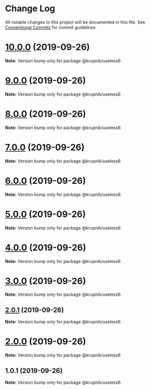 # Change Log

All notable changes to this project will be documented in this file.
See [Conventional Commits](https://conventionalcommits.org) for commit guidelines.

# [10.0.0](https://github.com/yurikrupniktools/lerna-examples/compare/@krupnik/useless6@9.0.0...@krupnik/useless6@10.0.0) (2019-09-26)

**Note:** Version bump only for package @krupnik/useless6





# [9.0.0](https://github.com/yurikrupniktools/lerna-examples/compare/@krupnik/useless6@8.0.0...@krupnik/useless6@9.0.0) (2019-09-26)

**Note:** Version bump only for package @krupnik/useless6





# [8.0.0](https://github.com/yurikrupniktools/lerna-examples/compare/@krupnik/useless6@7.0.0...@krupnik/useless6@8.0.0) (2019-09-26)

**Note:** Version bump only for package @krupnik/useless6





# [7.0.0](https://github.com/yurikrupniktools/lerna-examples/compare/@krupnik/useless6@6.0.0...@krupnik/useless6@7.0.0) (2019-09-26)

**Note:** Version bump only for package @krupnik/useless6





# [6.0.0](https://github.com/yurikrupniktools/lerna-examples/compare/@krupnik/useless6@5.0.0...@krupnik/useless6@6.0.0) (2019-09-26)

**Note:** Version bump only for package @krupnik/useless6





# [5.0.0](https://github.com/yurikrupniktools/lerna-examples/compare/@krupnik/useless6@4.0.0...@krupnik/useless6@5.0.0) (2019-09-26)

**Note:** Version bump only for package @krupnik/useless6





# [4.0.0](https://github.com/yurikrupniktools/lerna-examples/compare/@krupnik/useless6@3.0.0...@krupnik/useless6@4.0.0) (2019-09-26)

**Note:** Version bump only for package @krupnik/useless6





# [3.0.0](https://github.com/yurikrupniktools/lerna-examples/compare/@krupnik/useless6@2.0.1...@krupnik/useless6@3.0.0) (2019-09-26)

**Note:** Version bump only for package @krupnik/useless6





## [2.0.1](https://github.com/yurikrupniktools/lerna-examples/compare/@krupnik/useless6@2.0.0...@krupnik/useless6@2.0.1) (2019-09-26)

**Note:** Version bump only for package @krupnik/useless6





# [2.0.0](https://github.com/yurikrupniktools/lerna-examples/compare/@krupnik/useless6@1.0.1...@krupnik/useless6@2.0.0) (2019-09-26)

**Note:** Version bump only for package @krupnik/useless6





## 1.0.1 (2019-09-26)

**Note:** Version bump only for package @krupnik/useless6
